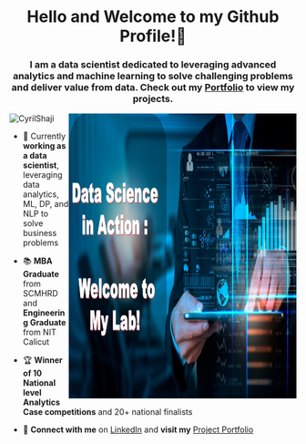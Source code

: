<h1 align="center"> Hello and Welcome to my Github Profile!👋</h1>
<h3 align="center"> I am a data scientist dedicated to leveraging advanced analytics and machine learning to solve challenging problems and deliver value from data. Check out my <a href="https://cyrilshaji.github.io/My-Portfolio/">Portfolio</a> to view my projects.</h3>
<img align="right" alt="Coding" width="400" height="500" src=https://github.com/CyrilShaji/My-Portfolio/blob/main/Images/Github.png>
<p align="left"> <img src="https://komarev.com/ghpvc/?username=CyrilShaji&label=Profile%20views&color=0e75b6&style=flat" alt="CyrilShaji" /> </p>


- 🧠 Currently **working as a data scientist**, leveraging data analytics, ML, DP, and NLP to solve business problems
  
- 📚 **MBA Graduate** from SCMHRD and **Engineering Graduate** from NIT Calicut

- 🏆 **Winner of 10 National level Analytics Case competitions** and 20+ national finalists

- 🔗 **Connect with me** on [LinkedIn](https://www.linkedin.com/in/cyril-shaji-22b933147/) and **visit my** [Project Portfolio](https://cyrilshaji.github.io/My-Portfolio/)

